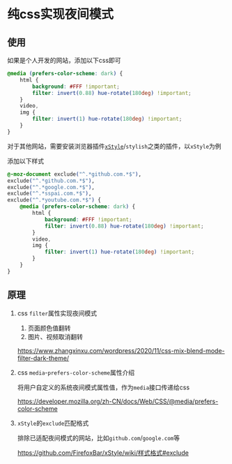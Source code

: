 # 纯css实现夜间模式

## 使用

如果是个人开发的网站，添加以下css即可

```css
@media (prefers-color-scheme: dark) {
    html {
        background: #FFF !important;
        filter: invert(0.88) hue-rotate(180deg) !important;
    }
    video,
    img {
        filter: invert(1) hue-rotate(180deg) !important;
    }
}
```

对于其他网站，需要安装浏览器插件[`xStyle`](https://github.com/FirefoxBar/xStyle)/`stylish`之类的插件，以`xStyle`为例

添加以下样式

```css
@-moz-document exclude("^.*github.com.*$"),
exclude("^.*github.com.*$"),
exclude("^.*google.com.*$"),
exclude("^.*sspai.com.*$"),
exclude("^.*youtube.com.*$") {
    @media (prefers-color-scheme: dark) {
        html {
            background: #FFF !important;
            filter: invert(0.88) hue-rotate(180deg) !important;
        }
        video,
        img {
            filter: invert(1) hue-rotate(180deg) !important;
        }
    }
}
```

## 原理

1. css `filter`属性实现夜间模式

   1. 页面颜色值翻转
   2. 图片、视频取消翻转

   <https://www.zhangxinxu.com/wordpress/2020/11/css-mix-blend-mode-filter-dark-theme/>

2. css `media`-`prefers-color-scheme`属性介绍

   将用户自定义的系统夜间模式属性值，作为`media`接口传递给css

   <https://developer.mozilla.org/zh-CN/docs/Web/CSS/@media/prefers-color-scheme>

3. `xStyle`的`exclude`匹配格式

   排除已适配夜间模式的网站，比如`github.com`/`google.com`等

   <https://github.com/FirefoxBar/xStyle/wiki/样式格式#exclude>
